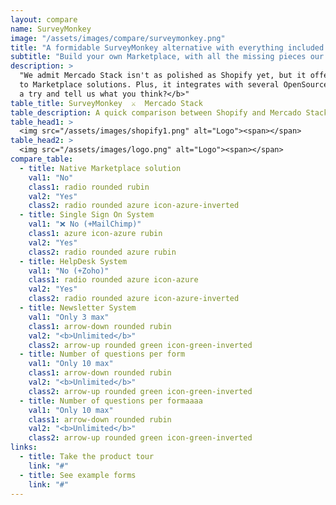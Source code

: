 ```yaml
---
layout: compare
name: SurveyMonkey
image: "/assets/images/compare/surveymonkey.png"
title: "A formidable SurveyMonkey alternative with everything included out of the box."
subtitle: "Build your own Marketplace, with all the missing pieces our competitors don't have 😃 ."
description: >
  "We admit Mercado Stack isn't as polished as Shopify yet, but it offers all and more functionalities related
  to Marketplace solutions. Plus, it integrates with several OpenSource services.  <b>Why don’t you give Mercado Stack a 
  a try and tell us what you think?</b>"
table_title: SurveyMonkey  ⚔️  Mercado Stack
table_description: A quick comparison between Shopify and Mercado Stack.
table_head1: >
  <img src="/assets/images/shopify1.png" alt="Logo"><span></span>
table_head2: >
  <img src="/assets/images/logo.png" alt="Logo"><span></span>
compare_table:
  - title: Native Marketplace solution
    val1: "No"
    class1: radio rounded rubin
    val2: "Yes"
    class2: radio rounded azure icon-azure-inverted
  - title: Single Sign On System
    val1: "❌ No (+MailChimp)"
    class1: azure icon-azure rubin
    val2: "Yes"
    class2: radio rounded azure rubin
  - title: HelpDesk System
    val1: "No (+Zoho)"
    class1: radio rounded azure icon-azure
    val2: "Yes"
    class2: radio rounded azure icon-azure-inverted
  - title: Newsletter System
    val1: "Only 3 max"
    class1: arrow-down rounded rubin
    val2: "<b>Unlimited</b>"
    class2: arrow-up rounded green icon-green-inverted
  - title: Number of questions per form
    val1: "Only 10 max"
    class1: arrow-down rounded rubin
    val2: "<b>Unlimited</b>"
    class2: arrow-up rounded green icon-green-inverted
  - title: Number of questions per formaaaa
    val1: "Only 10 max"
    class1: arrow-down rounded rubin
    val2: "<b>Unlimited</b>"
    class2: arrow-up rounded green icon-green-inverted
links:
  - title: Take the product tour 
    link: "#"
  - title: See example forms 
    link: "#"
---
```


